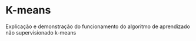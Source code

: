 # K-means
Explicação e demonstração do funcionamento do algoritmo de aprendizado não supervisionado k-means
